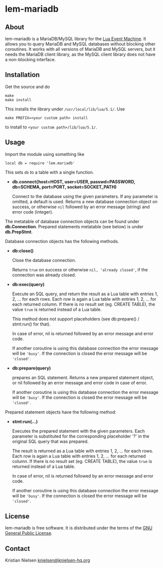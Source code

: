 lem-mariadb
============


About
-----

lem-mariadb is a MariaDB/MySQL library for the [Lua Event Machine][lem].
It allows you to query MariaDB and MySQL databases without blocking
other coroutines. It works with all versions of MariaDB and MySQL
servers, but it needs the MariaDB client library, as the MySQL client
library does not have a non-blocking interface.

[lem]: https://github.com/esmil/lem

Installation
------------

Get the source and do

    make
    make install

This installs the library under `/usr/local/lib/lua/5.1/`.
Use

    make PREFIX=<your custom path> install

to install to `<your custom path>/lib/lua/5.1/`.


Usage
-----

Import the module using something like

    local db = require 'lem.mariadb'

This sets `db` to a table with a single function.

* __db.connect{host=HOST, user=USER, passwd=PASSWORD, db=SCHEMA, port=PORT, socket=SOCKET_PATH)__

  Connect to the database using the given parameters. If any parameter
  is omitted, a default is used. Returns a new database connection
  object on success, or otherwise `nil` followed by an error message
  (string) and error code (integer).

The metatable of database connection objects can be found under
__db.Connection__. Prepared statements metatable (see below) is under
__db.PrepStmt__.

Database connection objects has the following methods.

* __db:close()__

  Close the database connection.

  Returns `true` on success or otherwise `nil, 'already closed'`,
  if the connection was already closed.

* __db:exec(query)__

  Execute an SQL query, and return the result as a Lua table with
  entries 1, 2, ... for each rows. Each row is again a Lua table with
  entries 1, 2, ... for each returned column. If there is no result
  set (eg. CREATE TABLE), the value `true` is returned instead of a Lua table.

  This method does not support placeholders (see db:prepare() /
  stmt:run() for that).

  In case of error, nil is returned followed by an error message and
  error code.

  If another coroutine is using this database connection the error message
  will be `'busy'`.
  If the connection is closed the error message will be `'closed'`.

* __db:prepare(query)__

  prepares an SQL statement. Returns a new prepared statement object,
  or nil followed by an error message and error code in case of error.

  If another coroutine is using this database connection the error message
  will be `'busy'`.
  If the connection is closed the error message will be `'closed'`.

Prepared statement objects have the following method:

* __stmt:run(...)__

  Executes the prepared statement with the given parameters. Each
  parameter is substituted for the corresponding placeholder '?' in
  the original SQL query that was prepared.

  The result is returned as a Lua table with entries 1, 2, ... for
  each rows. Each row is again a Lua table with entries 1, 2, ... for
  each returned column. If there is no result set (eg. CREATE TABLE),
  the value `true` is returned instead of a Lua table.

  In case of error, nil is returned followed by an error message and
  error code.

  If another coroutine is using this database connection the error message
  will be `'busy'`.
  If the connection is closed the error message will be `'closed'`.


License
-------

lem-mariadb is free software. It is distributed under the terms of the
[GNU General Public License][gpl].

[gpl]: http://www.fsf.org/licensing/licenses/gpl.html


Contact
-------

Kristian Nielsen <knielsen@knielsen-hq.org>
